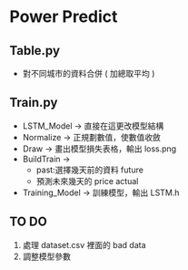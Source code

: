 # Power Predict

## Table.py
* 對不同城市的資料合併 ( 加總取平均 )

## Train.py
* LSTM_Model -> 直接在這更改模型結構
* Normalize -> 正規劃數值，使數值收斂
* Draw -> 畫出模型損失表格，輸出 loss.png
* BuildTrain -> 
  * past:選擇幾天前的資料 future
  * 預測未來幾天的 price actual
* Training_Model -> 訓練模型，輸出 LSTM.h

## TO DO
1. 處理 dataset.csv 裡面的 bad data
2. 調整模型參數
